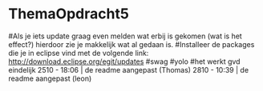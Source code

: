 ThemaOpdracht5
==============
#Als je iets update graag even melden wat erbij is gekomen (wat is het effect?) hierdoor zie je makkelijk wat al gedaan is.
#Installeer de packages die je in eclipse vind met de volgende link: http://download.eclipse.org/egit/updates
#swag
#yolo
#het werkt gvd eindelijk
2510 - 18:06 | de readme aangepast (Thomas)
2810 - 10:39 | de readme aangepast (leon)
